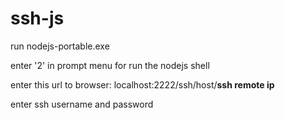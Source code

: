 # ssh-js

run nodejs-portable.exe

enter '2' in prompt menu for run the nodejs shell

enter this url to browser: localhost:2222/ssh/host/**ssh remote ip**

enter ssh username and password
